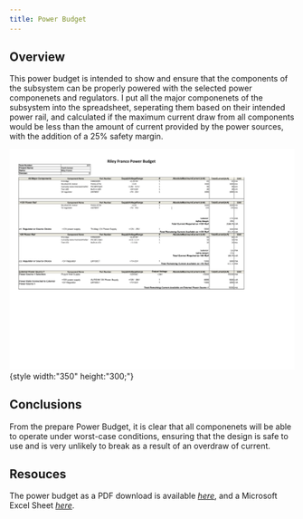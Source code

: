 ```yaml
---
title: Power Budget
---
```


## Overview
This power budget is intended to show and ensure that the components of the subsystem can be properly powered with the selected power componenets and regulators. I put all the major componenets of the subsystem into the spreadsheet, seperating them based on their intended power rail, and calculated if the maximum current draw from all components would be less than the amount of current provided by the power sources, with the addition of a 25% safety margin.

![budget](https://github.com/riatron8/riatron8.github.io/raw/main/docs/05-Power-Budget/Final_Power_Budget-1.png){style width:"350" height:"300;"}


## Conclusions

From the prepare Power Budget, it is clear that all componenets will be able to operate under worst-case conditions, ensuring that the design is safe to use and is very unlikely to break as a result of an overdraw of current.

## Resouces

The power budget as a PDF download is available [*here*](https://github.com/riatron8/riatron8.github.io/raw/main/docs/05-Power-Budget/Final_Power_Budget.pdf), and a Microsoft Excel Sheet [*here*](https://github.com/riatron8/riatron8.github.io/raw/main/docs/05-Power-Budget/Final_Riley_Franco_Power_Budget.xlsx).
